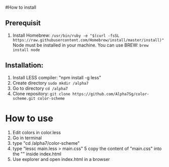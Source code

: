 #How to install

## Prerequisit

1. Install Homebrew: `/usr/bin/ruby -e "$(curl -fsSL https://raw.githubusercontent.com/Homebrew/install/master/install)"`
Node must be installed in your machine. You can use BREW: `brew install node`
## Installation:
1. Install LESS compiler: "npm install -g less"
2. Create directory `sudo mkdir /alpha7`
3. Go to directory `cd /alpha7`
2. Clone repository: `git clone https://github.com/Alpha7Sg/color-scheme.git color-scheme`

# How to use

1. Edit colors in color.less
2. Go in terminal
3. type "cd /alpha7/color-scheme"
4. type "lessc main.less > main.css"
5  copy the content of "main.css" into the "<style></style>" inside index.html
6. Use explorer and open index.html in a browser